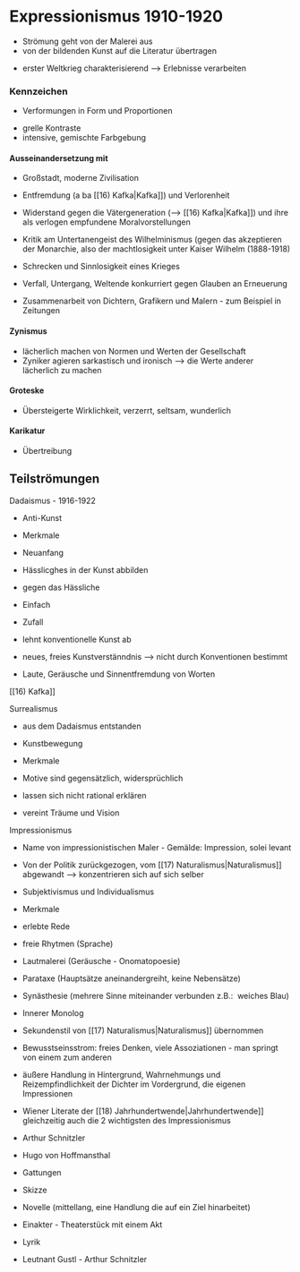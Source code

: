 # Expressionismus 1910-1920

* Strömung geht von der Malerei aus
* von der bildenden Kunst auf die Literatur übertragen
- erster Weltkrieg charakterisierend --> Erlebnisse verarbeiten

### Kennzeichen
* Verformungen in Form und Proportionen
- grelle Kontraste
- intensive, gemischte Farbgebung

#### Ausseinandersetzung mit
- Großstadt, moderne Zivilisation
- Entfremdung (a ba [[16) Kafka|Kafka]]) und Verlorenheit
- Widerstand gegen die Vätergeneration (--> [[16) Kafka|Kafka]]) und ihre als verlogen empfundene Moralvorstellungen
- Kritik am Untertanengeist des Wilhelminismus (gegen das akzeptieren der Monarchie, also der machtlosigkeit unter Kaiser Wilhelm (1888-1918)
- Schrecken und Sinnlosigkeit eines Krieges

- Verfall, Untergang, Weltende konkurriert gegen Glauben an Erneuerung
- Zusammenarbeit von Dichtern, Grafikern und Malern - zum Beispiel in Zeitungen

#### Zynismus
- lächerlich machen von Normen und Werten der Gesellschaft
- Zyniker agieren sarkastisch und ironisch --> die Werte anderer lächerlich zu machen

#### Groteske
- Übersteigerte Wirklichkeit, verzerrt, seltsam, wunderlich

#### Karikatur
* Übertreibung

## Teilströmungen

Dadaismus - 1916-1922

-   Anti-Kunst
-   Merkmale

-   Neuanfang
-   Hässlicghes in der Kunst abbilden
-   gegen das Hässliche
-   Einfach
-   Zufall

-   lehnt konventionelle Kunst ab
-   neues, freies Kunstverstänndnis --> nicht durch Konventionen bestimmt
-   Laute, Geräusche und Sinnentfremdung von Worten

[[16) Kafka]]

Surrealismus

-   aus dem Dadaismus entstanden
-   Kunstbewegung
-   Merkmale

-   Motive sind gegensätzlich, widersprüchlich
-   lassen sich nicht rational erklären
-   vereint Träume und Vision

Impressionismus

-   Name von impressionistischen Maler - Gemälde: Impression, solei levant
-   Von der Politik zurückgezogen, vom [[17) Naturalismus|Naturalismus]] abgewandt --> konzentrieren sich auf sich selber
-   Subjektivismus und Individualismus
-   Merkmale

-   erlebte Rede
-   freie Rhytmen (Sprache)
-   Lautmalerei (Geräusche - Onomatopoesie)
-   Parataxe (Hauptsätze aneinandergreiht, keine Nebensätze)
-   Synästhesie (mehrere Sinne miteinander verbunden z.B.:  weiches Blau)
-   Innerer Monolog
-   Sekundenstil von [[17) Naturalismus|Naturalismus]] übernommen
-   Bewusstseinsstrom: freies Denken, viele Assoziationen - man springt von einem zum anderen
-   äußere Handlung in Hintergrund, Wahrnehmungs und Reizempfindlichkeit der Dichter im Vordergrund, die eigenen Impressionen

-   Wiener Literate der [[18) Jahrhundertwende|Jahrhundertwende]] gleichzeitig auch die 2 wichtigsten des Impressionismus

-   Arthur Schnitzler
-   Hugo von Hoffmansthal

-   Gattungen

-   Skizze
-   Novelle (mittellang, eine Handlung die auf ein Ziel hinarbeitet)
-   Einakter - Theaterstück mit einem Akt
-   Lyrik

-   Leutnant Gustl - Arthur Schnitzler


